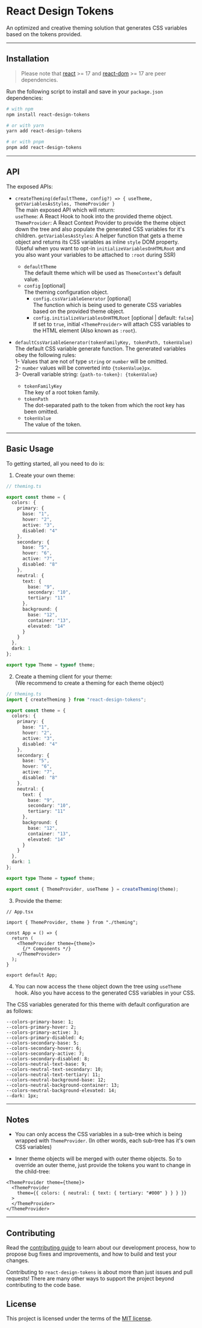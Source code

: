 # React Design Tokens

An optimized and creative theming solution that generates CSS variables based on the tokens provided.

<hr />

## Installation

> Please note that [react](https://www.npmjs.com/package/react) >= 17 and [react-dom](https://www.npmjs.com/package/react-dom) >= 17 are peer dependencies.

Run the following script to install and save in your `package.json` dependencies:
```bash
# with npm
npm install react-design-tokens

# or with yarn
yarn add react-design-tokens

# or with pnpm
pnpm add react-design-tokens
```

<hr />

## API

The exposed APIs:

- `createTheming(defaultTheme, config?) => { useTheme, getVariablesAsStyles, ThemeProvider }`\
The main exposed API which will return:\
`useTheme`: A React Hook to hook into the provided theme object.\
`ThemeProvider`: A React Context Provider to provide the theme object down the tree and also populate the generated CSS variables for it's children.
`getVariablesAsStyles`: A helper function that gets a theme object and returns its CSS variables as inline `style` DOM property. (Useful when you want to opt-in `initializeVariablesOnHTMLRoot` and you also want your variables to be attached to `:root` during SSR)
  - `defaultTheme`\
  The default theme which will be used as `ThemeContext`'s default value.
  - `config` [optional]\
  The theming configuration object.
    - `config.cssVariableGenerator` [optional]\
    The function which is being used to generate CSS variables based on the provided theme object.
    - `config.initializeVariablesOnHTMLRoot` [optional | default: `false`]\
    If set to `true`, initial `<ThemeProvider>` will attach CSS variables to the HTML element (Also known as `:root`).

- `defaultCssVariableGenerator(tokenFamilyKey, tokenPath, tokenValue)`\
The default CSS variable generate function. The generated variables obey the following rules:\
1- Values that are not of type `string` or `number` will be omitted.\
2- `number` values will be converted into `{tokenValue}px`.\
3- Overall variable string: `{path-to-token}: {tokenValue}`
  - `tokenFamilyKey`\
  The key of a root token family.
  - `tokenPath`\
  The dot-separated path to the token from which the root key has been omitted.
  - `tokenValue`\
  The value of the token.


<hr />

## Basic Usage

To getting started, all you need to do is:

1. Create your own theme:
```ts
// theming.ts

export const theme = {
  colors: {
    primary: {
      base: "1",
      hover: "2",
      active: "3",
      disabled: "4"
    },
    secondary: {
      base: "5",
      hover: "6",
      active: "7",
      disabled: "8"
    },
    neutral: {
      text: {
        base: "9",
        secondary: "10",
        tertiary: "11"
      },
      background: {
        base: "12",
        container: "13",
        elevated: "14"
      }
    }
  },
  dark: 1
};

export type Theme = typeof theme;
```

2. Create a theming client for your theme: \
(We recommend to create a theming for each theme object)
```ts
// theming.ts
import { createTheming } from "react-design-tokens";

export const theme = {
  colors: {
    primary: {
      base: "1",
      hover: "2",
      active: "3",
      disabled: "4"
    },
    secondary: {
      base: "5",
      hover: "6",
      active: "7",
      disabled: "8"
    },
    neutral: {
      text: {
        base: "9",
        secondary: "10",
        tertiary: "11"
      },
      background: {
        base: "12",
        container: "13",
        elevated: "14"
      }
    }
  },
  dark: 1
};

export type Theme = typeof theme;

export const { ThemeProvider, useTheme } = createTheming(theme);
```

3. Provide the theme:
```tsx
// App.tsx

import { ThemeProvider, theme } from "./theming";

const App = () => {
  return (
    <ThemeProvider theme={theme}>
      {/* Components */}
    </ThemeProvider>
  );
}

export default App;
```

4. You can now access the `theme` object down the tree using `useTheme` hook. Also you have access to the generated CSS variables in your CSS.

The CSS variables generated for this theme with default configuration are as follows:
```
--colors-primary-base: 1;
--colors-primary-hover: 2;
--colors-primary-active: 3;
--colors-primary-disabled: 4;
--colors-secondary-base: 5;
--colors-secondary-hover: 6;
--colors-secondary-active: 7;
--colors-secondary-disabled: 8;
--colors-neutral-text-base: 9;
--colors-neutral-text-secondary: 10;
--colors-neutral-text-tertiary: 11;
--colors-neutral-background-base: 12;
--colors-neutral-background-container: 13;
--colors-neutral-background-elevated: 14;
--dark: 1px;
```

<hr />

## Notes

- You can only access the CSS variables in a sub-tree which is being wrapped with `ThemeProvider`. (In other words, each sub-tree has it's own CSS variables)

- Inner theme objects will be merged with outer theme objects. So to override an outer theme, just provide the tokens you want to change in the child-tree:
```tsx
<ThemeProvider theme={theme}>
  <ThemeProvider
    theme={{ colors: { neutral: { text: { tertiary: "#000" } } } }}  
  >
  </ThemeProvider>
</ThemeProvider>
```

<hr />

## Contributing

Read the [contributing guide](https://github.com/mimshins/react-design-tokens/blob/main/CONTRIBUTING.md) to learn about our development process, how to propose bug fixes and improvements, and how to build and test your changes.

Contributing to `react-design-tokens` is about more than just issues and pull requests! There are many other ways to support the project beyond contributing to the code base.


## License

This project is licensed under the terms of the [MIT license](https://github.com/mimshins/react-design-tokens/blob/main/LICENSE).
